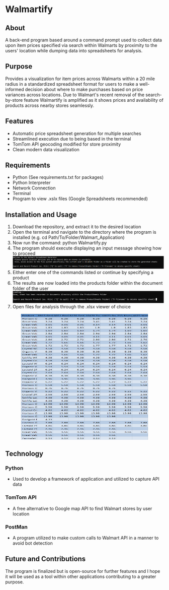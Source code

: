 # Walmartify



## About
A back-end program based around a command prompt used to collect data upon item prices specified via search within Walmarts by proximity to the users' location while dumping data into spreadsheets for analysis.

## Purpose
Provides a visualization for item prices across Walmarts within a 20 mile radius in a standardized spreadsheet format for users to make a well-informed decision about where to make purchases based on price variances across locations. Due to Walmart's recent removal of the search-by-store feature Walmartify is amplified as it shows prices and availability of products across nearby stores seamlessly.

## Features
* Automatic price spreadsheet generation for multiple searches
* Streamlined execution due to being based in the terminal
* TomTom API geocoding modified for store proximity
* Clean modern data visualization

## Requirements
* Python (See requirements.txt for packages)
* Python Interpreter
* Network Connection
* Terminal
* Program to view .xslx files (Google Spreadsheets recommended)

## Installation and Usage
 1. Download the repository, and extract it to the desired location
 2. Open the terminal and navigate to the directory where the program is installed (e.g. cd Path/To/Folder/Walmart_Application)
 3. Now run the command: python Walmartify.py
 4. The program should execute displaying an input message showing how to proceed
 ![Logo](Walmart_Application/README_Images/Start.PNG)
 6. Either enter one of the commands listed or continue by specifying a product
 7. The results are now loaded into the products folder within the document folder of the user
 ![Logo](Walmart_Application/README_Images/done.png)
 9. Open files for analysis through the .xlsx viewer of choice
<p align="center">
  <img src="Walmart_Application/README_Images/sheet.PNG" width="80%" height="400" margin-left="auto" margin-right="auto">
</p>

## Technology
### Python
* Used to develop a framework of application and utilized to capture API data
### TomTom API
* A free alternative to Google map API to find Walmart stores by user location
### PostMan 
* A program utilized to make custom calls to Walmart API in a manner to avoid bot detection

## Future and Contributions
The program is finalized but is open-source for further features and I hope it will be used as a tool within other applications contributing to a greater purpose. 
